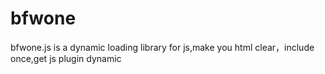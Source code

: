 # bfwone
bfwone.js is a dynamic loading library for js,make you html clear，include once,get js plugin dynamic 
